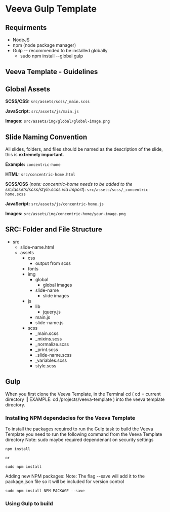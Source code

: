 # Veeva Gulp Template

## Requirments 

  * NodeJS
  * npm (node package manager)
  * Gulp -- recommended to be installed globally
    * sudo npm install --global gulp

## Veeva Template - Guidelines

## Global Assets

  **SCSS/CSS:**
  `src/assets/scss/_main.scss`

  **JavaScript:**
  `src/assets/js/main.js`

  **Images:**
  `src/assets/img/global/global-image.png`

## Slide Naming Convention
  
  All slides, folders, and files should be named as the description of the slide, this is **extremely important**.

  **Example:** `concentric-home`

  **HTML:**
  `src/concentric-home.html`

  **SCSS/CSS** (*note: concentric-home needs to be added to the src/assets/scss/style.scss via import*):
  `src/assets/scss/_concentric-home.scss`

  **JavaScript:**
  `src/assets/js/concentric-home.js`

  **Images:**
  `src/assets/img/concentric-home/your-image.png`


## SRC: Folder and File Structure

  * src
    * slide-name.html
    * assets
      * css
        * output from scss
      * fonts
      * img
        * global
          * global images
        * slide-name
          * slide images
      * js
        * lib 
          * jquery.js
        * main.js
        * slide-name.js
      * scss
        * _main.scss
        * _mixins.scss
        * _normalize.scss
        * _print.scss
        * _slide-name.scss
        * _variables.scss
        * style.scss

## Gulp

  When you first clone the Veeva Template, in the Terminal cd ( cd = current directory || EXAMPLE: cd /projects/veeva-template ) into the veeva template directory. 

### Installing NPM dependacies for the Veeva Template

  To install the packages required to run the Gulp task to build the Veeva Template you need to run the following command from the Veeva Template directory
  Note: sudo maybe required dependenant on security settings    

    npm install

    or 

    sudo npm install

  Adding new NPM packages:
  Note: The flag --save will add it to the package.json file so it will be included for version control

    sudo npm install NPM-PACKAGE --save

### Using Gulp to build
